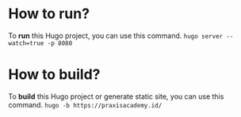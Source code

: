 # How to run?
To **run** this Hugo project, you can use this command.
`hugo server --watch=true -p 8080`

# How to build?
To **build** this Hugo project or generate static site, you can use this command.
`hugo -b https://praxisacademy.id/`